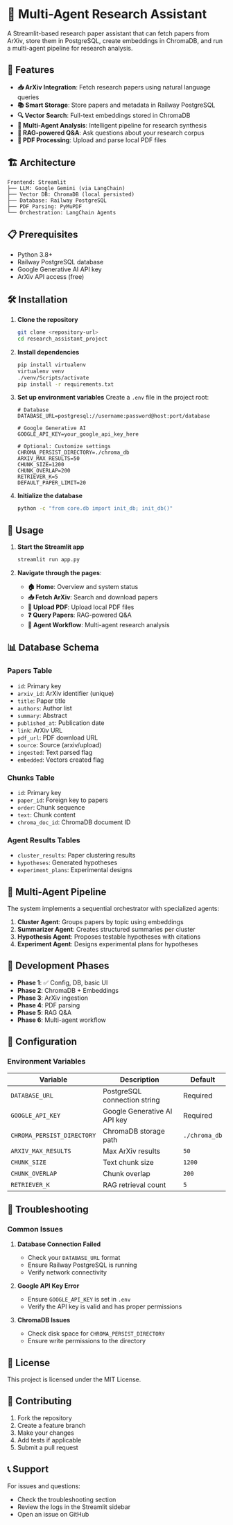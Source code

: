 # 🔬 Multi-Agent Research Assistant

A Streamlit-based research paper assistant that can fetch papers from ArXiv, store them in PostgreSQL, create embeddings in ChromaDB, and run a multi-agent pipeline for research analysis.

## 🚀 Features

- **📥 ArXiv Integration**: Fetch research papers using natural language queries
- **📚 Smart Storage**: Store papers and metadata in Railway PostgreSQL
- **🔍 Vector Search**: Full-text embeddings stored in ChromaDB
- **🤖 Multi-Agent Analysis**: Intelligent pipeline for research synthesis
- **💬 RAG-powered Q&A**: Ask questions about your research corpus
- **📄 PDF Processing**: Upload and parse local PDF files

## 🏗️ Architecture

```
Frontend: Streamlit
├── LLM: Google Gemini (via LangChain)
├── Vector DB: ChromaDB (local persisted)
├── Database: Railway PostgreSQL
├── PDF Parsing: PyMuPDF
└── Orchestration: LangChain Agents
```

## 📋 Prerequisites

- Python 3.8+
- Railway PostgreSQL database
- Google Generative AI API key
- ArXiv API access (free)

## 🛠️ Installation

1. **Clone the repository**
   ```bash
   git clone <repository-url>
   cd research_assistant_project
   ```

2. **Install dependencies**
   ```bash
   pip install virtualenv
   virtualenv venv
   ./venv/Scripts/activate
   pip install -r requirements.txt
   ```

3. **Set up environment variables**
   Create a `.env` file in the project root:
   ```env
   # Database
   DATABASE_URL=postgresql://username:password@host:port/database
   
   # Google Generative AI
   GOOGLE_API_KEY=your_google_api_key_here
   
   # Optional: Customize settings
   CHROMA_PERSIST_DIRECTORY=./chroma_db
   ARXIV_MAX_RESULTS=50
   CHUNK_SIZE=1200
   CHUNK_OVERLAP=200
   RETRIEVER_K=5
   DEFAULT_PAPER_LIMIT=20
   ```

4. **Initialize the database**
   ```bash
   python -c "from core.db import init_db; init_db()"
   ```

## 🚀 Usage

1. **Start the Streamlit app**
   ```bash
   streamlit run app.py
   ```

2. **Navigate through the pages**:
   - **🏠 Home**: Overview and system status
   - **📥 Fetch ArXiv**: Search and download papers
   - **📄 Upload PDF**: Upload local PDF files
   - **❓ Query Papers**: RAG-powered Q&A
   - **🤖 Agent Workflow**: Multi-agent research analysis

## 📊 Database Schema

### Papers Table
- `id`: Primary key
- `arxiv_id`: ArXiv identifier (unique)
- `title`: Paper title
- `authors`: Author list
- `summary`: Abstract
- `published_at`: Publication date
- `link`: ArXiv URL
- `pdf_url`: PDF download URL
- `source`: Source (arxiv/upload)
- `ingested`: Text parsed flag
- `embedded`: Vectors created flag

### Chunks Table
- `id`: Primary key
- `paper_id`: Foreign key to papers
- `order`: Chunk sequence
- `text`: Chunk content
- `chroma_doc_id`: ChromaDB document ID

### Agent Results Tables
- `cluster_results`: Paper clustering results
- `hypotheses`: Generated hypotheses
- `experiment_plans`: Experimental designs

## 🔄 Multi-Agent Pipeline

The system implements a sequential orchestrator with specialized agents:

1. **Cluster Agent**: Groups papers by topic using embeddings
2. **Summarizer Agent**: Creates structured summaries per cluster
3. **Hypothesis Agent**: Proposes testable hypotheses with citations
4. **Experiment Agent**: Designs experimental plans for hypotheses

## 🧪 Development Phases

- **Phase 1**: ✅ Config, DB, basic UI
- **Phase 2**: ChromaDB + Embeddings
- **Phase 3**: ArXiv ingestion
- **Phase 4**: PDF parsing
- **Phase 5**: RAG Q&A
- **Phase 6**: Multi-agent workflow

## 🔧 Configuration

### Environment Variables

| Variable | Description | Default |
|----------|-------------|---------|
| `DATABASE_URL` | PostgreSQL connection string | Required |
| `GOOGLE_API_KEY` | Google Generative AI API key | Required |
| `CHROMA_PERSIST_DIRECTORY` | ChromaDB storage path | `./chroma_db` |
| `ARXIV_MAX_RESULTS` | Max ArXiv results | `50` |
| `CHUNK_SIZE` | Text chunk size | `1200` |
| `CHUNK_OVERLAP` | Chunk overlap | `200` |
| `RETRIEVER_K` | RAG retrieval count | `5` |

## 🐛 Troubleshooting

### Common Issues

1. **Database Connection Failed**
   - Check your `DATABASE_URL` format
   - Ensure Railway PostgreSQL is running
   - Verify network connectivity

2. **Google API Key Error**
   - Ensure `GOOGLE_API_KEY` is set in `.env`
   - Verify the API key is valid and has proper permissions

3. **ChromaDB Issues**
   - Check disk space for `CHROMA_PERSIST_DIRECTORY`
   - Ensure write permissions to the directory

## 📝 License

This project is licensed under the MIT License.

## 🤝 Contributing

1. Fork the repository
2. Create a feature branch
3. Make your changes
4. Add tests if applicable
5. Submit a pull request

## 📞 Support

For issues and questions:
- Check the troubleshooting section
- Review the logs in the Streamlit sidebar
- Open an issue on GitHub
